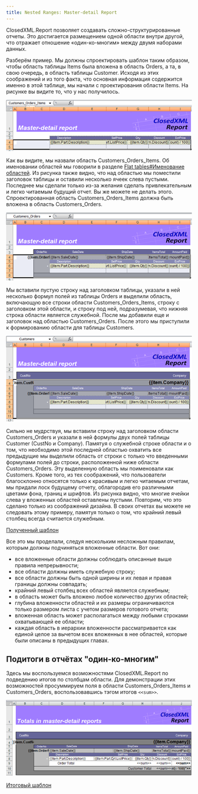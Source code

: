```yaml
---
title: Nested Ranges: Master-detail Report
---
```


ClosedXML.Report позволяет создавать сложно-структурированные отчеты. Это достигается размещением одной области внутри другой, что отражает отношение «один-ко-многим» между двумя наборами данных. 

Разберём пример. Мы должны спроектировать шаблон таким образом, чтобы область таблицы Items была вложена в область Orders, а та, в свою очередь, в область таблицы Customer. Исходя из этих соображений и из того факта, что основная информация содержится именно в этой таблице, мы начали с проектирования области Items. На рисунке вы видите то, что у нас получилось. 

![step 1](../../images/nested-ranges-01.png)

Как вы видите, мы назвали область Customers_Orders_Items. Об именовании областей мы говорили в разделе [Flat tables#Именование областей](https://github.com/ClosedXML/ClosedXML.Report/wiki/Flat-tables#%D0%98%D0%BC%D0%B5%D0%BD%D0%BE%D0%B2%D0%B0%D0%BD%D0%B8%D0%B5-%D0%BE%D0%B1%D0%BB%D0%B0%D1%81%D1%82%D0%B5%D0%B9). 
Из рисунка также видно, что над областью мы поместили заголовок таблицы и оставили несколько ячеек слева пустыми. Последнее мы сделали только из-за желания сделать привлекательным и легко читаемым будущий отчет. Вы же можете не делать этого. Спроектированная область Customers_Orders_Items должна быть вложена в область Customers_Orders. 

![step 2](../../images/nested-ranges-02.png)

Мы вставили пустую строку над заголовком таблицы, указали в ней несколько формул полей из таблицы Orders и выделили область, включающую все строки области Customers_Orders_Items, строку с заголовком этой области, и строку под ней, подразумевая, что нижняя строка области является служебной. После мы добавили еще и заголовок над областью Customers_Orders. После этого мы приступили к формированию области для таблицы Customers.

![step 3](../../images/nested-ranges-03.png)

Сильно не мудрствуя, мы вставили строку над заголовком области Customers_Orders и указали в ней формулы двух полей таблицы Customer (CustNo и Company). Памятуя о служебной строке области и о том, что необходимо этой последней областью охватить все предыдущие мы выделили область от строки с только что введенными формулами полей до строки, расположенной ниже области Customers_Orders. Эту выделенную область мы поименовали как Customers. Кроме того, из тех соображений, что пользователи благосклонно относятся только к красивым и легко читаемым отчетам, мы придали лоск будущему отчету, облагородив его различными цветами фона, границ и шрифтов. Из рисунка видно, что многие ячейки слева у вложенных областей оставлены пустыми. Повторим, что это сделано только из соображений дизайна. В своих отчетах вы можете не следовать этому примеру, памятуя только о том, что крайний левый столбец всегда считается служебным.

[Полученный шаблон](https://github.com/ClosedXML/ClosedXML.Report/blob/develop/tests/Templates/Subranges_Simple_tMD1.xlsx)

Все это мы проделали, следуя нескольким несложным правилам, которым должны подчиняться вложенные области. Вот они:
* все вложенные области должны соблюдать описанные выше правила непрерывности;
* все области должны иметь служебную строку;
* все области должны быть одной ширины и их левая и правая границы должны совпадать;
* крайний левый столбец всех областей является служебным;
* в область может быть вложено любое количество других областей;
* глубина вложенности областей и их размеры ограничиваются только размером листа с учетом размеров готового отчета;
* вложенная область может располагаться между любыми строками охватывающей ее области;
* каждая область в иерархии вложенности рассматривается как единой целое за вычетом всех вложенных в нее областей, которые были описаны в предыдущих главах.

## Подитоги в отчётах "один-ко-многим"
Здесь мы воспользуемся возможностями ClosedXML.Report по подведению итогов по столбцам области. Для демонстрации этих возможностей просуммируем поля в области Customers_Orders_Items и Customers_Orders, воспользовавшись тэгом итогов `<<sum>>`.

![totals](../../images/nested-ranges-04.png)

[Итоговый шаблон](https://github.com/ClosedXML/ClosedXML.Report/blob/develop/tests/Templates/Subranges_WithSubtotals_tMD2.xlsx)
